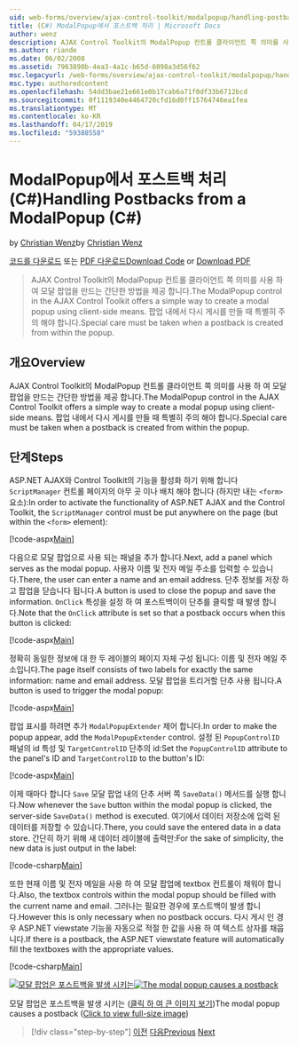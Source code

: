```yaml
---
uid: web-forms/overview/ajax-control-toolkit/modalpopup/handling-postbacks-from-a-modalpopup-cs
title: (C#) ModalPopup에서 포스트백 처리 | Microsoft Docs
author: wenz
description: AJAX Control Toolkit의 ModalPopup 컨트롤 클라이언트 쪽 의미를 사용 하 여 모달 팝업을 만드는 간단한 방법을 제공 합니다. Pos 때 특별히 주의 해야 하는 중...
ms.author: riande
ms.date: 06/02/2008
ms.assetid: 7963890b-4ea3-4a1c-b65d-6098a3d56f62
msc.legacyurl: /web-forms/overview/ajax-control-toolkit/modalpopup/handling-postbacks-from-a-modalpopup-cs
msc.type: authoredcontent
ms.openlocfilehash: 54dd3bae21e661e0b17cab6a71f0df33b6712bcd
ms.sourcegitcommit: 0f1119340e4464720cfd16d0ff15764746ea1fea
ms.translationtype: MT
ms.contentlocale: ko-KR
ms.lasthandoff: 04/17/2019
ms.locfileid: "59388558"
---
```

# <a name="handling-postbacks-from-a-modalpopup-c"></a><span data-ttu-id="96cb9-104">ModalPopup에서 포스트백 처리(C#)</span><span class="sxs-lookup"><span data-stu-id="96cb9-104">Handling Postbacks from a ModalPopup (C#)</span></span>

<span data-ttu-id="96cb9-105">by [Christian Wenz](https://github.com/wenz)</span><span class="sxs-lookup"><span data-stu-id="96cb9-105">by [Christian Wenz](https://github.com/wenz)</span></span>

<span data-ttu-id="96cb9-106">[코드를 다운로드](http://download.microsoft.com/download/2/4/0/24052038-f942-4336-905b-b60ae56f0dd5/ModalPopup3.cs.zip) 또는 [PDF 다운로드](http://download.microsoft.com/download/b/6/a/b6ae89ee-df69-4c87-9bfb-ad1eb2b23373/modalpopup3CS.pdf)</span><span class="sxs-lookup"><span data-stu-id="96cb9-106">[Download Code](http://download.microsoft.com/download/2/4/0/24052038-f942-4336-905b-b60ae56f0dd5/ModalPopup3.cs.zip) or [Download PDF](http://download.microsoft.com/download/b/6/a/b6ae89ee-df69-4c87-9bfb-ad1eb2b23373/modalpopup3CS.pdf)</span></span>

> <span data-ttu-id="96cb9-107">AJAX Control Toolkit의 ModalPopup 컨트롤 클라이언트 쪽 의미를 사용 하 여 모달 팝업을 만드는 간단한 방법을 제공 합니다.</span><span class="sxs-lookup"><span data-stu-id="96cb9-107">The ModalPopup control in the AJAX Control Toolkit offers a simple way to create a modal popup using client-side means.</span></span> <span data-ttu-id="96cb9-108">팝업 내에서 다시 게시를 만들 때 특별히 주의 해야 합니다.</span><span class="sxs-lookup"><span data-stu-id="96cb9-108">Special care must be taken when a postback is created from within the popup.</span></span>


## <a name="overview"></a><span data-ttu-id="96cb9-109">개요</span><span class="sxs-lookup"><span data-stu-id="96cb9-109">Overview</span></span>

<span data-ttu-id="96cb9-110">AJAX Control Toolkit의 ModalPopup 컨트롤 클라이언트 쪽 의미를 사용 하 여 모달 팝업을 만드는 간단한 방법을 제공 합니다.</span><span class="sxs-lookup"><span data-stu-id="96cb9-110">The ModalPopup control in the AJAX Control Toolkit offers a simple way to create a modal popup using client-side means.</span></span> <span data-ttu-id="96cb9-111">팝업 내에서 다시 게시를 만들 때 특별히 주의 해야 합니다.</span><span class="sxs-lookup"><span data-stu-id="96cb9-111">Special care must be taken when a postback is created from within the popup.</span></span>

## <a name="steps"></a><span data-ttu-id="96cb9-112">단계</span><span class="sxs-lookup"><span data-stu-id="96cb9-112">Steps</span></span>

<span data-ttu-id="96cb9-113">ASP.NET AJAX와 Control Toolkit의 기능을 활성화 하기 위해 합니다 `ScriptManager` 컨트롤 페이지의 아무 곳 이나 배치 해야 합니다 (하지만 내는 `<form>` 요소):</span><span class="sxs-lookup"><span data-stu-id="96cb9-113">In order to activate the functionality of ASP.NET AJAX and the Control Toolkit, the `ScriptManager` control must be put anywhere on the page (but within the `<form>` element):</span></span>

[!code-aspx[Main](handling-postbacks-from-a-modalpopup-cs/samples/sample1.aspx)]

<span data-ttu-id="96cb9-114">다음으로 모달 팝업으로 사용 되는 패널을 추가 합니다.</span><span class="sxs-lookup"><span data-stu-id="96cb9-114">Next, add a panel which serves as the modal popup.</span></span> <span data-ttu-id="96cb9-115">사용자 이름 및 전자 메일 주소를 입력할 수 있습니다.</span><span class="sxs-lookup"><span data-stu-id="96cb9-115">There, the user can enter a name and an email address.</span></span> <span data-ttu-id="96cb9-116">단추 정보를 저장 하 고 팝업을 닫습니다 됩니다.</span><span class="sxs-lookup"><span data-stu-id="96cb9-116">A button is used to close the popup and save the information.</span></span> <span data-ttu-id="96cb9-117">`OnClick` 특성을 설정 하 여 포스트백이이 단추를 클릭할 때 발생 합니다.</span><span class="sxs-lookup"><span data-stu-id="96cb9-117">Note that the `OnClick` attribute is set so that a postback occurs when this button is clicked:</span></span>

[!code-aspx[Main](handling-postbacks-from-a-modalpopup-cs/samples/sample2.aspx)]

<span data-ttu-id="96cb9-118">정확히 동일한 정보에 대 한 두 레이블의 페이지 자체 구성 됩니다: 이름 및 전자 메일 주소입니다.</span><span class="sxs-lookup"><span data-stu-id="96cb9-118">The page itself consists of two labels for exactly the same information: name and email address.</span></span> <span data-ttu-id="96cb9-119">모달 팝업을 트리거할 단추 사용 됩니다.</span><span class="sxs-lookup"><span data-stu-id="96cb9-119">A button is used to trigger the modal popup:</span></span>

[!code-aspx[Main](handling-postbacks-from-a-modalpopup-cs/samples/sample3.aspx)]

<span data-ttu-id="96cb9-120">팝업 표시를 하려면 추가 `ModalPopupExtender` 제어 합니다.</span><span class="sxs-lookup"><span data-stu-id="96cb9-120">In order to make the popup appear, add the `ModalPopupExtender` control.</span></span> <span data-ttu-id="96cb9-121">설정 된 `PopupControlID` 패널의 id 특성 및 `TargetControlID` 단추의 id:</span><span class="sxs-lookup"><span data-stu-id="96cb9-121">Set the `PopupControlID` attribute to the panel's ID and `TargetControlID` to the button's ID:</span></span>

[!code-aspx[Main](handling-postbacks-from-a-modalpopup-cs/samples/sample4.aspx)]

<span data-ttu-id="96cb9-122">이제 때마다 합니다 `Save` 모달 팝업 내의 단추 서버 쪽 `SaveData()` 메서드를 실행 합니다.</span><span class="sxs-lookup"><span data-stu-id="96cb9-122">Now whenever the `Save` button within the modal popup is clicked, the server-side `SaveData()` method is executed.</span></span> <span data-ttu-id="96cb9-123">여기에서 데이터 저장소에 입력 된 데이터를 저장할 수 있습니다.</span><span class="sxs-lookup"><span data-stu-id="96cb9-123">There, you could save the entered data in a data store.</span></span> <span data-ttu-id="96cb9-124">간단히 하기 위해 새 데이터 레이블에 출력만:</span><span class="sxs-lookup"><span data-stu-id="96cb9-124">For the sake of simplicity, the new data is just output in the label:</span></span>

[!code-csharp[Main](handling-postbacks-from-a-modalpopup-cs/samples/sample5.cs)]

<span data-ttu-id="96cb9-125">또한 현재 이름 및 전자 메일을 사용 하 여 모달 팝업에 textbox 컨트롤이 채워야 합니다.</span><span class="sxs-lookup"><span data-stu-id="96cb9-125">Also, the textbox controls within the modal popup should be filled with the current name and email.</span></span> <span data-ttu-id="96cb9-126">그러나는 필요한 경우에 포스트백이 발생 합니다.</span><span class="sxs-lookup"><span data-stu-id="96cb9-126">However this is only necessary when no postback occurs.</span></span> <span data-ttu-id="96cb9-127">다시 게시 인 경우 ASP.NET viewstate 기능을 자동으로 적절 한 값을 사용 하 여 텍스트 상자를 채웁니다.</span><span class="sxs-lookup"><span data-stu-id="96cb9-127">If there is a postback, the ASP.NET viewstate feature will automatically fill the textboxes with the appropriate values.</span></span>

[!code-csharp[Main](handling-postbacks-from-a-modalpopup-cs/samples/sample6.cs)]


<span data-ttu-id="96cb9-128">[![모달 팝업은 포스트백을 발생 시키는](handling-postbacks-from-a-modalpopup-cs/_static/image2.png)](handling-postbacks-from-a-modalpopup-cs/_static/image1.png)</span><span class="sxs-lookup"><span data-stu-id="96cb9-128">[![The modal popup causes a postback](handling-postbacks-from-a-modalpopup-cs/_static/image2.png)](handling-postbacks-from-a-modalpopup-cs/_static/image1.png)</span></span>

<span data-ttu-id="96cb9-129">모달 팝업은 포스트백을 발생 시키는 ([클릭 하 여 큰 이미지 보기](handling-postbacks-from-a-modalpopup-cs/_static/image3.png))</span><span class="sxs-lookup"><span data-stu-id="96cb9-129">The modal popup causes a postback ([Click to view full-size image](handling-postbacks-from-a-modalpopup-cs/_static/image3.png))</span></span>

> [!div class="step-by-step"]
> <span data-ttu-id="96cb9-130">[이전](using-modalpopup-with-a-repeater-control-cs.md)
> [다음](positioning-a-modalpopup-cs.md)</span><span class="sxs-lookup"><span data-stu-id="96cb9-130">[Previous](using-modalpopup-with-a-repeater-control-cs.md)
[Next](positioning-a-modalpopup-cs.md)</span></span>
